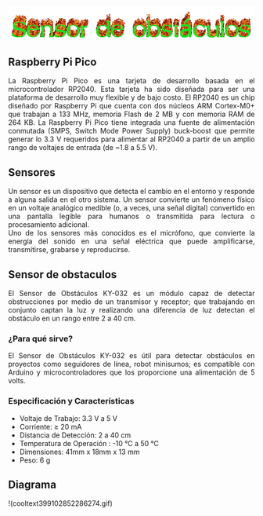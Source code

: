 ![Titulo](cooltext399102852286274.gif)


## Raspberry Pi Pico
<div style="text-align: justify"> La Raspberry Pi Pico es una tarjeta de desarrollo basada en el microcontrolador RP2040. Esta tarjeta ha sido diseñada para ser una plataforma de desarrollo muy flexible y de bajo costo. El RP2040 es un chip diseñado por Raspberry Pi que cuenta con dos núcleos ARM Cortex-M0+ que trabajan a 133 MHz, memoria Flash de 2 MB y con memoria RAM de 264 KB. La Raspberry Pi Pico tiene integrada una fuente de alimentación conmutada (SMPS, Switch Mode Power Supply) buck-boost que permite generar lo 3.3 V requeridos para alimentar al RP2040 a partir de un amplio rango de voltajes de entrada (de ~1.8 a 5.5 V). </div>


## Sensores
<div style="text-align: justify"> Un sensor es un dispositivo que detecta el cambio en el entorno y responde a alguna salida en el otro sistema. Un sensor convierte un fenómeno físico en un voltaje analógico medible (o, a veces, una señal digital) convertido en una pantalla legible para humanos o transmitida para lectura o procesamiento adicional.</div>

<div style="text-align: justify"> Uno de los sensores más conocidos es el micrófono, que convierte la energía del sonido en una señal eléctrica que puede amplificarse, transmitirse, grabarse y reproducirse.</div>

## Sensor de obstaculos
<div style="text-align: justify"> El Sensor de Obstáculos  KY-032 es un módulo capaz de detectar obstrucciones  por medio de un transmisor y receptor; que trabajando en conjunto captan la luz y realizando una diferencia de luz detectan el obstáculo en un rango entre 2 a 40 cm. </div>


### ¿Para qué sirve?

<div style="text-align: justify"> El Sensor de Obstáculos KY-032 es útil para detectar obstáculos en proyectos como seguidores de línea, robot minisumos; es compatible con Arduino y microcontroladores que los proporcione una alimentación de 5 volts. </div>


### Especificación y Características

- Voltaje de Trabajo: 3.3 V a 5 V
- Corriente:  ≥ 20 mA
- Distancia de Detección:  2  a 40 cm
- Temperatura de Operación :  -10 ℃   a  50 ℃
- Dimensiones: 41mm x 18mm x 13 mm
- Peso: 6 g 

## Diagrama

!(cooltext399102852286274.gif)
